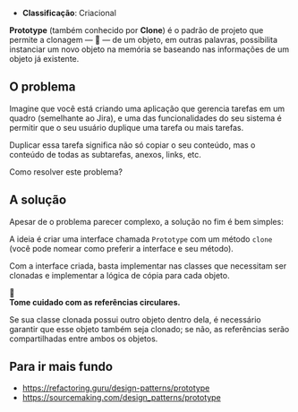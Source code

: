 - **Classificação**: Criacional

**Prototype** (também conhecido por **Clone**) é o padrão de projeto que permite a clonagem — 🥸 — de um objeto, em outras palavras, possibilita instanciar um novo objeto na memória se baseando nas informações de um objeto já existente.

## O problema

Imagine que você está criando uma aplicação que gerencia tarefas em um quadro (semelhante ao Jira), e uma das funcionalidades do seu sistema é permitir que o seu usuário duplique uma tarefa ou mais tarefas. 

Duplicar essa tarefa significa não só copiar o seu conteúdo, mas o conteúdo de todas as subtarefas, anexos, links, etc.

Como resolver este problema?

## A solução

Apesar de o problema parecer complexo, a solução no fim é bem simples: 

A ideia é criar uma interface chamada `Prototype` com um método `clone` (você pode nomear como preferir a interface e seu método). 

Com a interface criada, basta implementar nas classes que necessitam ser clonadas e implementar a lógica de cópia para cada objeto.

<aside class="callout">
  <div class="icon">🚩</div>
  <div class="content">
    <strong>Tome cuidado com as referências circulares.</strong>
    </br>
    <p>Se sua classe clonada possui outro objeto dentro dela, é necessário garantir que esse objeto também seja clonado; se não, as referências serão compartilhadas entre ambos os objetos.</p>
  </div>
</aside>

## Para ir mais fundo

- <https://refactoring.guru/design-patterns/prototype>
- <https://sourcemaking.com/design_patterns/prototype>